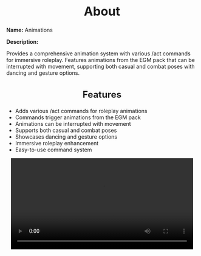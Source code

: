 <h1 style="text-align:center; font-size:2rem; font-weight:bold;">About</h1>

**Name:**
Animations

**Description:**

Provides a comprehensive animation system with various /act commands for immersive roleplay. Features animations from the EGM pack that can be interrupted with movement, supporting both casual and combat poses with dancing and gesture options.

<h2 style="text-align:center; font-size:1.5rem; font-weight:bold;">Features</h2>

- Adds various /act commands for roleplay animations
- Commands trigger animations from the EGM pack
- Animations can be interrupted with movement
- Supports both casual and combat poses
- Showcases dancing and gesture options
- Immersive roleplay enhancement
- Easy-to-use command system

<p align="center">
  <video width="480" controls>
    <source src="https://github.com/bleonheart/bleonheart.github.io/raw/refs/heads/main/docs/assets/animations.mp4" type="video/mp4">
    Your browser does not support the video tag.
  </video>
</p>
